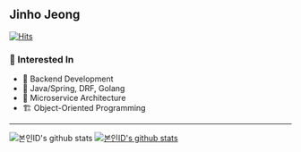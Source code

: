 ## Jinho Jeong
[![Hits](https://hits.seeyoufarm.com/api/count/incr/badge.svg?url=https%3A%2F%2Fgithub.com%2Fzzzinho&count_bg=%2379C83D&title_bg=%23555555&icon=&icon_color=%23E7E7E7&title=hits&edge_flat=false)](https://hits.seeyoufarm.com)

### 📒 Interested In
- 🥑 Backend Development
- 🍉 Java/Spring, DRF, Golang
- 🥕 Microservice Architecture
- 🏗 Object-Oriented Programming
---
![본인ID's github stats](https://github-readme-stats.vercel.app/api?username=zzzinho&show_icons=true)
[![본인ID's github stats](https://github-readme-stats.vercel.app/api/top-langs/?username=zzzinho&show_icons=true&hide_border=true&title_color=004386&icon_color=004386&layout=compact)](https://github.com/zzzinho)
